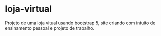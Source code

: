 # loja-virtual

Projeto de uma  loja  vitual usando bootstrap 5, site criando com intuito de ensinamento pessoal  e projeto de trabalho.
